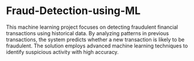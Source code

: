 # Fraud-Detection-using-ML
This machine learning project focuses on detecting fraudulent financial transactions using historical data. By analyzing patterns in previous transactions, the system predicts whether a new transaction is likely to be fraudulent. The solution employs advanced machine learning techniques to identify suspicious activity with high accuracy.
